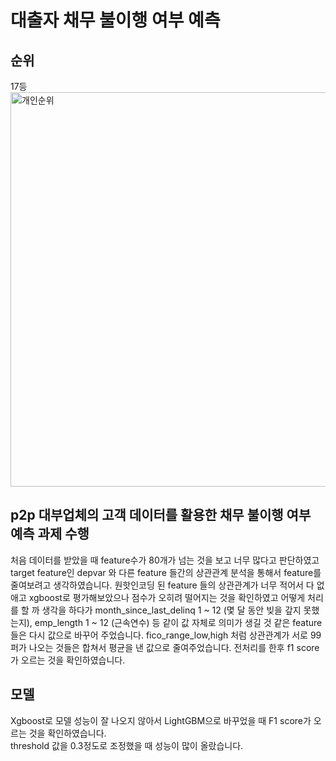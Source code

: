 # 대출자 채무 불이행 여부 예측
## 순위
17등
<img width="631" alt="개인순위" src="https://user-images.githubusercontent.com/82801470/156597681-d6075c26-060c-43ca-9ce3-2144b0b7dcaa.PNG">

## p2p 대부업체의 고객 데이터를 활용한 채무 불이행 여부 예측 과제 수행

처음 데이터를 받았을 때 feature수가 80개가 넘는 것을 보고 너무 많다고 판단하였고 target feature인 depvar 와 다른 feature 들간의 상관관계 분석을 통해서 feature를 줄여보려고 생각하였습니다. 원핫인코딩 된 feature 들의 상관관계가 너무 적어서 다 없애고 xgboost로 평가해보았으나 점수가 오히려 떨어지는 것을 확인하였고 어떻게 처리를 할 까 생각을 하다가 month_since_last_delinq 1 ~ 12 (몇 달 동안 빚을 갚지 못했는지), emp_length 1 ~ 12 (근속연수) 등 같이 값 자체로 의미가 생길 것 같은 feature 들은 다시 값으로 바꾸어 주었습니다. fico_range_low,high 처럼 상관관계가 서로 99퍼가 나오는 것들은 합쳐서 평균을 낸 값으로 줄여주었습니다. 전처리를 한후 f1 score가 오르는 것을 확인하였습니다.

## 모델
Xgboost로 모델 성능이 잘 나오지 않아서 LightGBM으로 바꾸었을 때 F1 score가 오르는 것을 확인하였습니다.  
threshold 값을 0.3정도로 조정했을 때 성능이 많이 올랐습니다.
